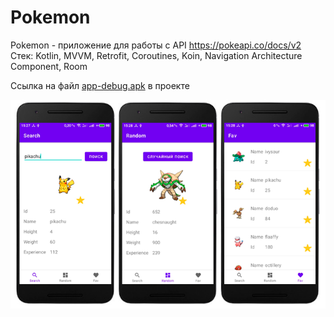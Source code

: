 # Pokemon
Pokemon - приложение для работы с API https://pokeapi.co/docs/v2
Стек: Kotlin, MVVM, Retrofit, Coroutines, Koin, Navigation Architecture Component, Room

Ссылка на файл [app-debug.apk](https://github.com/IgS279/Pokemon/app/build/outputs/apk/debug) в проекте

![Screenshot](https://github.com/IgS279/Screenshots/blob/master/PokeScreens.png)